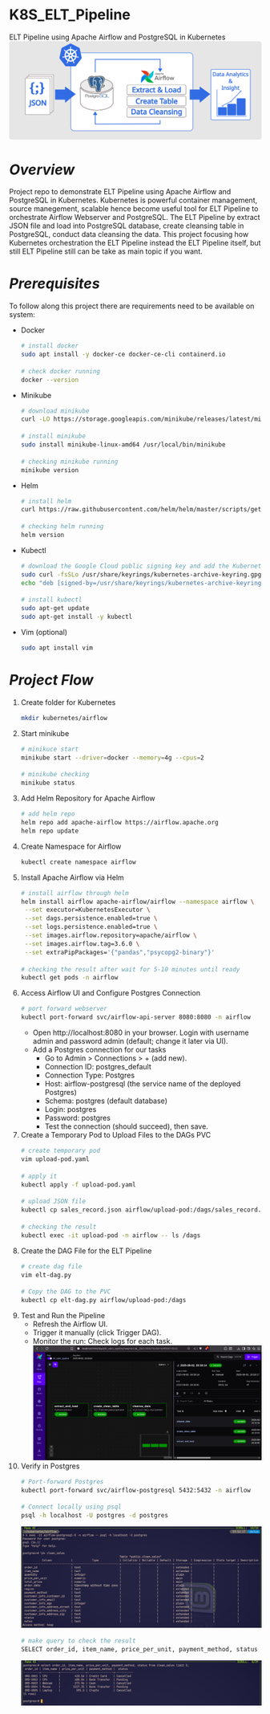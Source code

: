 # K8S_ELT_Pipeline
ELT Pipeline using Apache Airflow and PostgreSQL in Kubernetes 
![Screenshor of a Project Workflow](https://github.com/MSantoso52/K8S_ELT_Pipeline/blob/main/k8s.png)
# *Overview*
Project repo to demonstrate ELT Pipeline using Apache Airflow and PostgreSQL in Kubernetes. Kubernetes is powerful container management, source manegement, scalable hence become useful tool for ELT Pipeline to orchestrate Airflow Webserver and PostgreSQL. The ELT Pipeline by extract JSON file and load into PostgreSQL database, create cleansing table in  PostgreSQL, conduct data cleansing the data. This project focusing how Kubernetes orchestration the ELT Pipeline instead the ELT Pipeline itself, but still ELT Pipeline still can be take as main topic if you want. 
# *Prerequisites*
To follow along this project there are requirements need to be available on system:
- Docker
  ```bash
  # install docker
  sudo apt install -y docker-ce docker-ce-cli containerd.io

  # check docker running
  docker --version
  ```
- Minikube
  ```bash
  # download minikube
  curl -LO https://storage.googleapis.com/minikube/releases/latest/minikube-linux-amd64

  # install minikube
  sudo install minikube-linux-amd64 /usr/local/bin/minikube

  # checking minikube running
  minikube version
  ```
- Helm
  ```bash
  # install helm
  curl https://raw.githubusercontent.com/helm/helm/master/scripts/get-helm-3 | bash

  # checking helm running
  helm version
  ```
- Kubectl
  ```bash
  # download the Google Cloud public signing key and add the Kubernetes apt repository to your system
  sudo curl -fsSLo /usr/share/keyrings/kubernetes-archive-keyring.gpg https://packages.cloud.google.com/apt/doc/apt-key.gpg
  echo "deb [signed-by=/usr/share/keyrings/kubernetes-archive-keyring.gpg] https://apt.kubernetes.io/ kubernetes-xenial main" | sudo tee      /etc/apt/sources.list.d/kubernetes.list

  # install kubectl
  sudo apt-get update
  sudo apt-get install -y kubectl   
  ```
- Vim (optional)
  ```bash
  sudo apt install vim
  ```
# *Project Flow*
1. Create folder for Kubernetes
   ```bash
   mkdir kubernetes/airflow
   ```
3. Start minikube
   ```bash
   # minikuce start
   minikube start --driver=docker --memory=4g --cpus=2

   # minikube checking
   minikube status
   ```
4. Add Helm Repository for Apache Airflow
   ```bash
   # add helm repo
   helm repo add apache-airflow https://airflow.apache.org
   helm repo update
   ```
5. Create Namespace for Airflow
   ```bash
   kubectl create namespace airflow
   ```
6. Install Apache Airflow via Helm
   ```bash
   # install airflow through helm
   helm install airflow apache-airflow/airflow --namespace airflow \
    --set executor=KubernetesExecutor \
    --set dags.persistence.enabled=true \
    --set logs.persistence.enabled=true \
    --set images.airflow.repository=apache/airflow \
    --set images.airflow.tag=3.6.0 \
    --set extraPipPackages='{"pandas","psycopg2-binary"}'

   # checking the result after wait for 5-10 minutes until ready 
   kubectl get pods -n airflow
   ```
7. Access Airflow UI and Configure Postgres Connection
   ```bash
   # port forward webserver
   kubectl port-forward svc/airflow-api-server 8080:8080 -n airflow
   ```
   - Open http://localhost:8080 in your browser. Login with username admin and password admin (default; change it later via UI).
   - Add a Postgres connection for our tasks
     - Go to Admin > Connections > + (add new).
     - Connection ID: postgres_default
     - Connection Type: Postgres
     - Host: airflow-postgresql (the service name of the deployed Postgres)
     - Schema: postgres (default database)
     - Login: postgres
     - Password: postgres
     - Test the connection (should succeed), then save.
8. Create a Temporary Pod to Upload Files to the DAGs PVC
   ```bash
   # create temporary pod
   vim upload-pod.yaml

   # apply it
   kubectl apply -f upload-pod.yaml

   # upload JSON file
   kubectl cp sales_record.json airflow/upload-pod:/dags/sales_record.json

   # checking the result
   kubectl exec -it upload-pod -n airflow -- ls /dags
   ```
9. Create the DAG File for the ELT Pipeline
   ```bash
   # create dag file
   vim elt-dag.py

   # Copy the DAG to the PVC
   kubectl cp elt-dag.py airflow/upload-pod:/dags
   ```
10. Test and Run the Pipeline
    - Refresh the Airflow UI.
    - Trigger it manually (click Trigger DAG).
    - Monitor the run: Check logs for each task.
     ![Screenshot of Project Flow](https://github.com/MSantoso52/K8S_ELT_Pipeline/blob/main/K8S_Airflow.png)
11. Verify in Postgres
    ```bash
    # Port-forward Postgres
    kubectl port-forward svc/airflow-postgresql 5432:5432 -n airflow

    # Connect locally using psql
    psql -h localhost -U postgres -d postgres
    ```
    ![Screenshot Schema](https://github.com/MSantoso52/K8S_ELT_Pipeline/blob/main/PostgreSQL%20Schema.png)
    ```bash
    # make query to check the result
    SELECT order_id, item_name, price_per_unit, payment_method, status FROM clean_sales limit 5;
    ```
    ![PostgreSQL Screenshot](https://github.com/MSantoso52/K8S_ELT_Pipeline/blob/main/PostgreSQL%20%20Querying.png)
